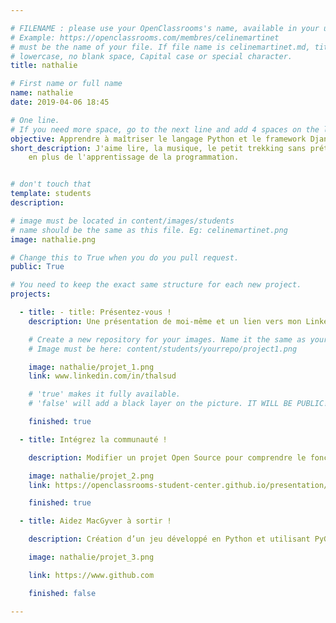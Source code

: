 ```yaml
---

# FILENAME : please use your OpenClassrooms's name, available in your url.
# Example: https://openclassrooms.com/membres/celinemartinet
# must be the name of your file. If file name is celinemartinet.md, title is celinemartinet.
# lowercase, no blank space, Capital case or special character.
title: nathalie

# First name or full name
name: nathalie
date: 2019-04-06 18:45

# One line.
# If you need more space, go to the next line and add 4 spaces on the left, as in 'description'.
objective: Apprendre à maîtriser le langage Python et le framework Django.
short_description: J'aime lire, la musique, le petit trekking sans prétention 
    en plus de l'apprentissage de la programmation.


# don't touch that
template: students
description:

# image must be located in content/images/students
# name should be the same as this file. Eg: celinemartinet.png
image: nathalie.png

# Change this to True when you do you pull request.
public: True

# You need to keep the exact same structure for each new project.
projects:

  - title: - title: Présentez-vous !
    description: Une présentation de moi-même et un lien vers mon LinkedIn.

    # Create a new repository for your images. Name it the same as your nickname and profile picture.
    # Image must be here: content/students/yourrepo/project1.png

    image: nathalie/projet_1.png
    link: www.linkedin.com/in/thalsud

    # 'true' makes it fully available.
    # 'false' will add a black layer on the picture. IT WILL BE PUBLIC!

    finished: true

  - title: Intégrez la communauté !

    description: Modifier un projet Open Source pour comprendre le fonctionnement de Git, de Github et des pull requests. 

    image: nathalie/projet_2.png
    link: https://openclassrooms-student-center.github.io/presentation/students/nathalie.html

    finished: true

  - title: Aidez MacGyver à sortir !

    description: Création d’un jeu développé en Python et utilisant PyGame.

    image: nathalie/projet_3.png

    link: https://www.github.com

    finished: false

---
```

